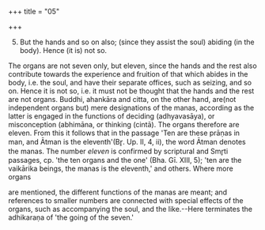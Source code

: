 +++
title = "05"

+++


5. But the hands and so on also; (since they assist the soul) abiding (in the body). Hence (it is) not so.

The organs are not seven only, but eleven, since the hands and the rest also contribute towards the experience and fruition of that which abides in the body, i.e. the soul, and have their separate offices, such as seizing, and so on. Hence it is not so, i.e. it must not be thought that the hands and the rest are not organs. Buddhi, ahankāra and citta, on the other hand, are(not independent organs but) mere designations of the manas, according as the latter is engaged in the functions of deciding (adhyavasāya), or misconception (abhimāna, or thinking (cintā). The organs therefore are eleven. From this it follows that in the passage 'Ten are these prāṇas in man, and Ātman is the eleventh'(Br̥. Up. II, 4, ii), the word Ātman denotes the manas. The number _eleven_ is confirmed by scriptural and Smr̥ti passages, cp. 'the ten organs and the one' (Bha. Gī. XIII, 5); 'ten are the vaikārika beings, the manas is the eleventh,' and others. Where more organs

are mentioned, the different functions of the manas are meant; and references to smaller numbers are connected with special effects of the organs, such as accompanying the soul, and the like.--Here terminates the adhikaraṇa of 'the going of the seven.'

